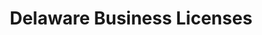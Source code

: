 ---
schema: default
title: Delaware Business Licenses
organization: Sample Department
notes: ''
resources:
  - name: DE_Business_Licenses
    url: 'https://data.delaware.gov/api/views/5zy2-grhr/rows.csv'
    format: csv
license: 'http://www.opendefinition.org/licenses/odc-pddl'
category:
  - Economy
maintainer: ''
maintainer_email: ''
---